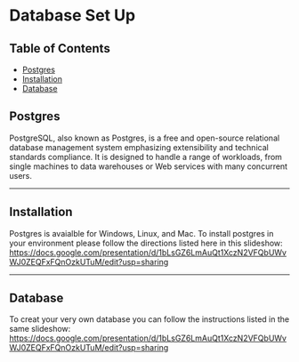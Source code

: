 # Database Set Up

## Table of Contents

- [Postgres](#Postgres)
- [Installation](#Installation)
- [Database](#Database)


## Postgres

PostgreSQL, also known as Postgres, is a free and open-source relational database management system emphasizing extensibility and technical standards compliance. It is designed to handle a range of workloads, from single machines to data warehouses or Web services with many concurrent users.

---

## Installation
Postgres is avaialble for Windows, Linux, and Mac. To install postgres in your environment please follow the directions listed here in this slideshow:
https://docs.google.com/presentation/d/1bLsGZ6LmAuQt1XczN2VFQbUWvWJ0ZEQFxFQnOzkUTuM/edit?usp=sharing

---

## Database
To creat your very own database you can follow the instructions listed in the same slideshow: https://docs.google.com/presentation/d/1bLsGZ6LmAuQt1XczN2VFQbUWvWJ0ZEQFxFQnOzkUTuM/edit?usp=sharing
